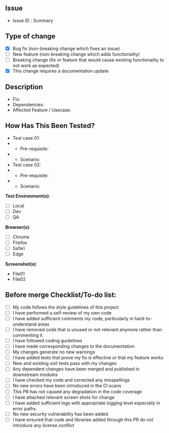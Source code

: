 
## Issue
<!-- Please mention Issue ID and Summary here as given in JIRA in the following format-->
* Issue ID : Summary

## Type of change
<!-- One or more options can be selected -->

- [X] Bug fix (non-breaking change which fixes an issue)
- [ ] New feature (non-breaking change which adds functionality)
- [ ] Breaking change (fix or feature that would cause existing functionality to not work as expected)
- [X] This change requires a documentation update

## Description
<!-- Description should include:
- Summary of the changes describing what was fixed and how
- List of dependencies if any required for this PR -->

* Fix:
* Dependencies:
* Affected Feature / Usecase:

## How Has This Been Tested?
<!-- Please describe the tests that you ran to verify your changes. Provide instructions so we can reproduce. Please also list any relevant details for your test configuration -->

* Test case 01:
* * Pre-requisite:
* * Scenario:
* Test case 02:
* * Pre-requisite:
* * Scenario:

**Test Environment(s)**:
- [ ] Local
- [ ] Dev
- [ ] QA

**Browser(s)**:
- [ ] Chrome
- [ ] Firefox
- [ ] Safari
- [ ] Edge

**Screenshot(s)**:
<!-- Include a screenshot of the relevant feature tested during dev-testing -->

* File01
* File02

## Before merge Checklist/To-do list:
- [ ] My code follows the style guidelines of this project
- [ ] I have performed a self-review of my own code
- [ ] I have added sufficient comments my code, particularly in hard-to-understand areas
- [ ] I have removed code that is unused or not relevant anymore rather than commenting it
- [ ] I have followed coding guidelines
- [ ] I have made corresponding changes to the documentation
- [ ] My changes generate no new warnings
- [ ] I have added tests that prove my fix is effective or that my feature works
- [ ] New and existing unit tests pass with my changes
- [ ] Any dependent changes have been merged and published in downstream modules
- [ ] I have checked my code and corrected any misspellings
- [ ] No new errors have been introduced in the CI scans
- [ ] This PR has not caused any degradation in the code coverage
- [ ] I have attached relevant screen shots for change
- [ ] I have added sufficient logs with appropriate logging level especially in error paths
- [ ] No new security vulnerability has been added
- [ ] I have ensured that code and libraries added through this PR do not introduce any license conflict